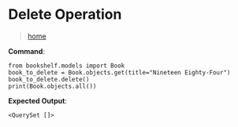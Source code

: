 # Delete Operation

> [home](./README.md)

**Command**:

```
from bookshelf.models import Book
book_to_delete = Book.objects.get(title="Nineteen Eighty-Four")
book_to_delete.delete()
print(Book.objects.all())
```

**Expected Output**:

```
<QuerySet []>
```